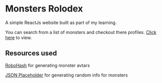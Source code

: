 # Monsters Rolodex

A simple ReactJs website built as part of my learning.

You can search from a list of monsters and checkout there profiles. [Click here](https://kunal1620.github.io/monsters-rolodex/) to view.


## Resources used
[RoboHash](https://robohash.org/) for generating monster avtars

[JSON Placeholder](https://jsonplaceholder.typicode.com/) for generating random info for monsters